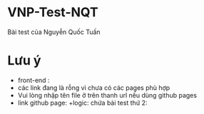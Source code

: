 # VNP-Test-NQT
Bài test của Nguyễn Quốc Tuấn
# Lưu ý
+ front-end :
+ các link đang là rỗng vì chưa có các pages phù hợp
+ Vui lòng nhập tên file ở trên thanh url nếu dùng github pages
+ link github page:
+logic: chứa bài test thứ 2: